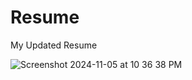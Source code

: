 # Resume

My Updated Resume




![Screenshot 2024-11-05 at 10 36 38 PM](https://github.com/user-attachments/assets/7c535e28-9fae-40ef-8235-558609137ca7)
